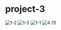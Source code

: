 # project-3
![1-2](https://github.com/dhaubum/project-3/assets/135562914/ec2ea8da-3767-45b7-85d5-1a069d21a5bd)
![1-3](https://github.com/dhaubum/project-3/assets/135562914/a754ad6b-38c8-47a3-94a9-727f55a9989a)
![1-1](https://github.com/dhaubum/project-3/assets/135562914/1078fd0a-0ff6-46be-8ed1-025ea4b8c4d5)
![4 (1)](https://github.com/dhaubum/project-3/assets/135562914/73cdd4d3-4c2b-4109-9019-b2ccb245b922)
